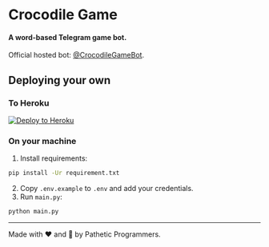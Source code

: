 # Crocodile Game

#### A word-based Telegram game bot.

Official hosted bot: [@CrocodileGameBot](https://t.me/CrocodileGameBot).

## Deploying your own

### To Heroku

[![Deploy to Heroku](https://www.herokucdn.com/deploy/button.svg)](https://heroku.com/deploy?template=https://github.com/namutehani/CrocodileGame)

### On your machine

1. Install requirements:

```bash
pip install -Ur requirement.txt
```

2. Copy `.env.example` to `.env` and add your credentials.
3. Run `main.py`:

```bash
python main.py
```

---

Made with ❤️ and 🐍 by Pathetic Programmers.
